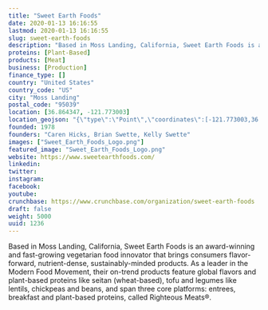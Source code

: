 ```yaml
---
title: "Sweet Earth Foods"
date: 2020-01-13 16:16:55
lastmod: 2020-01-13 16:16:55
slug: sweet-earth-foods
description: "Based in Moss Landing, California, Sweet Earth Foods is an award-winning and fast-growing vegetarian food innovator that brings consumers flavor-forward, nutrient-dense, sustainably-minded products. As a leader in the Modern Food Movement, their on-trend products feature global flavors and plant-based proteins like seitan (wheat-based), tofu and legumes like lentils, chickpeas and beans, and span three core platforms: entrees, breakfast and plant-based proteins, called Righteous Meats®."
proteins: [Plant-Based]
products: [Meat]
business: [Production]
finance_type: []
country: "United States"
country_code: "US"
city: "Moss Landing"
postal_code: "95039"
location: [36.864347, -121.773003]
location_geojson: "{\"type\":\"Point\",\"coordinates\":[-121.773003,36.864347]}"
founded: 1978
founders: "Caren Hicks, Brian Swette, Kelly Swette"
images: ["Sweet_Earth_Foods_Logo.png"]
featured_image: "Sweet_Earth_Foods_Logo.png"
website: https://www.sweetearthfoods.com/
linkedin: 
twitter: 
instagram: 
facebook: 
youtube: 
crunchbase: https://www.crunchbase.com/organization/sweet-earth-foods
draft: false
weight: 5000
uuid: 1236
---
```

Based in Moss Landing, California, Sweet Earth Foods is an award-winning and fast-growing vegetarian food innovator that brings consumers flavor-forward, nutrient-dense, sustainably-minded products. As a leader in the Modern Food Movement, their on-trend products feature global flavors and plant-based proteins like seitan (wheat-based), tofu and legumes like lentils, chickpeas and beans, and span three core platforms: entrees, breakfast and plant-based proteins, called Righteous Meats®.

